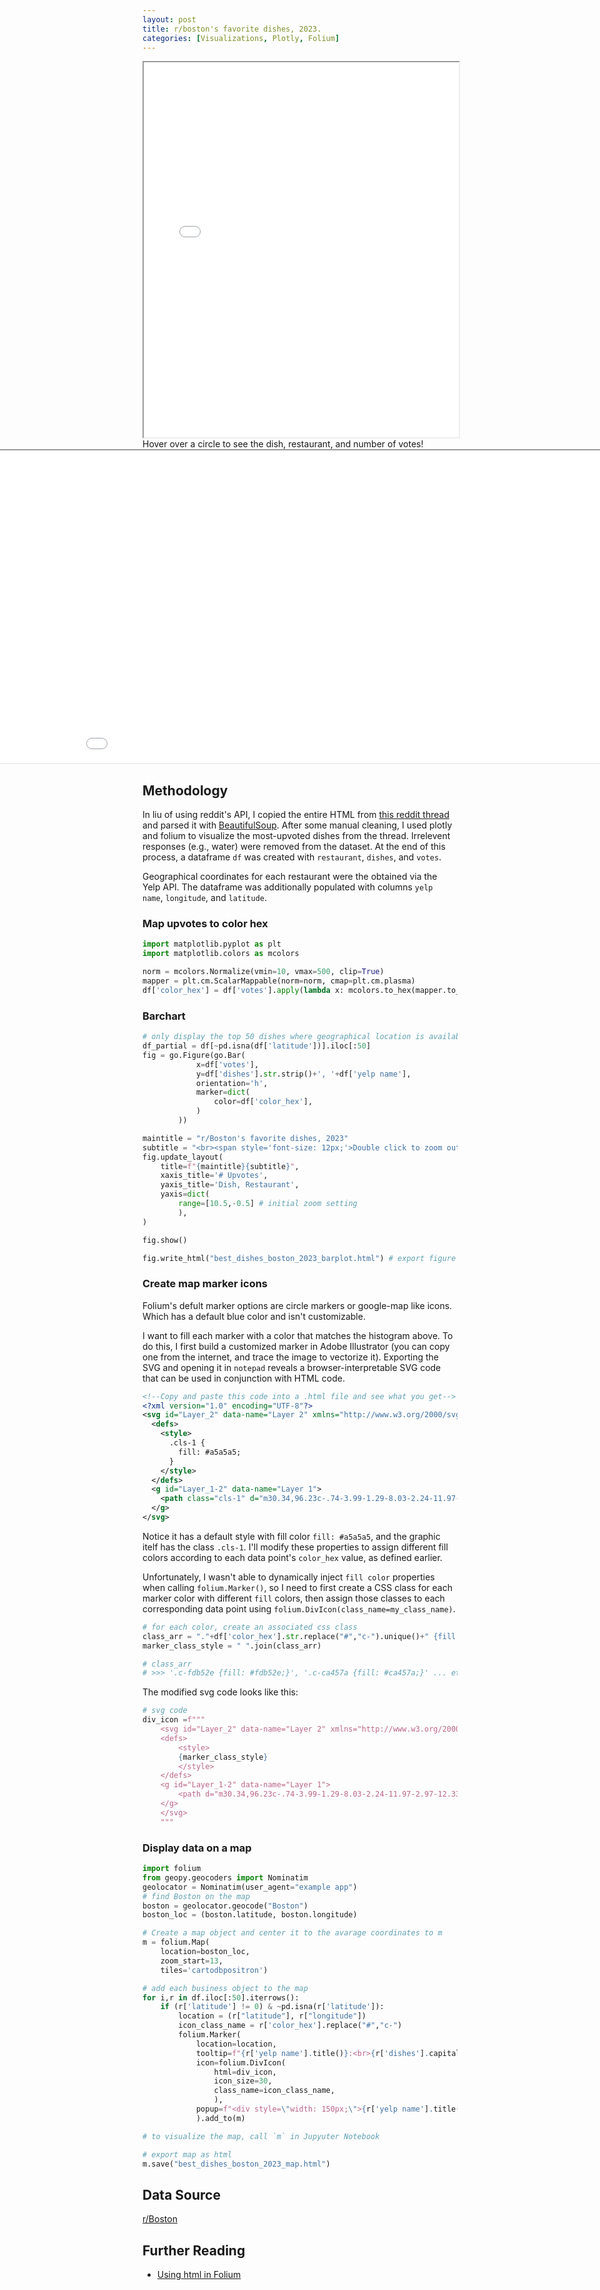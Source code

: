 ```yaml
---
layout: post
title: r/boston's favorite dishes, 2023.
categories: [Visualizations, Plotly, Folium]
---
```


<style>
.chart {
    position: relative;
    left: 50%;
    margin-left: -500px;
}
</style>

<div>
<iframe src="/assets/reddit_fav_dishes_Boston_2023_table.html" width="100%" height="600"></iframe>
</div>

<div>
Hover over a circle to see the dish, restaurant, and number of votes!
<iframe src="/assets/best_dishes_boston_2023.html" height="500" width="1000" class="chart"></iframe>
</div>

## Methodology
In liu of using reddit's API, I copied the entire HTML from [this reddit thread](https://www.reddit.com/r/boston/comments/14jvgf2/single_best_restaurant_menu_item_boston_2023/) and parsed it with [BeautifulSoup](https://github.com/wention/BeautifulSoup4).
After some manual cleaning, I used plotly and folium to visualize the most-upvoted dishes from the thread. Irrelevent responses (e.g., water) were removed from the dataset. At the end of this process, a dataframe `df` was created with `restaurant`, `dishes`, and `votes`.

Geographical coordinates for each restaurant were the obtained via the Yelp API. The dataframe was additionally populated with columns `yelp name`, `longitude`, and `latitude`.

### Map upvotes to color hex
```py
import matplotlib.pyplot as plt
import matplotlib.colors as mcolors

norm = mcolors.Normalize(vmin=10, vmax=500, clip=True)
mapper = plt.cm.ScalarMappable(norm=norm, cmap=plt.cm.plasma)
df['color_hex'] = df['votes'].apply(lambda x: mcolors.to_hex(mapper.to_rgba(x)))
```


### Barchart
```py
# only display the top 50 dishes where geographical location is available
df_partial = df[~pd.isna(df['latitude'])].iloc[:50] 
fig = go.Figure(go.Bar(
            x=df['votes'],
            y=df['dishes'].str.strip()+', '+df['yelp name'],
            orientation='h',
            marker=dict(
                color=df['color_hex'],
            )
        ))

maintitle = "r/Boston's favorite dishes, 2023"
subtitle = "<br><span style='font-size: 12px;'>Double click to zoom out</span>"
fig.update_layout(
    title=f"{maintitle}{subtitle}",
    xaxis_title='# Upvotes',
    yaxis_title='Dish, Restaurant',
    yaxis=dict(
        range=[10.5,-0.5] # initial zoom setting
        ),
)

fig.show()

fig.write_html("best_dishes_boston_2023_barplot.html") # export figure as html
```

### Create map marker icons
Folium's defult marker options are circle markers or google-map like icons. Which has a default blue color and isn't customizable.

I want to fill each marker with a color that matches the histogram above. To do this, I first build a customized marker in Adobe Illustrator (you can copy one from the internet, and trace the image to vectorize it). Exporting the SVG and opening it in `notepad` reveals a browser-interpretable SVG code that can be used in conjunction with HTML code.
```xml
<!--Copy and paste this code into a .html file and see what you get-->
<?xml version="1.0" encoding="UTF-8"?>
<svg id="Layer_2" data-name="Layer 2" xmlns="http://www.w3.org/2000/svg" viewBox="0 0 60.78 96.23">
  <defs>
    <style>
      .cls-1 {
        fill: #a5a5a5;
      }
    </style>
  </defs>
  <g id="Layer_1-2" data-name="Layer 1">
    <path class="cls-1" d="m30.34,96.23c-.74-3.99-1.29-8.03-2.24-11.97-2.97-12.33-8.72-22.98-18.29-31.6C-2.73,41.35-3.26,21.96,8.27,9.62c11.5-12.31,30.67-12.88,42.94-1.27,12.04,11.39,13.06,31.28,1.12,42.74-13.04,12.52-19.17,27.85-21.99,45.15Zm.13-88.07c-12.3-.05-22.26,9.76-22.35,22-.09,12.37,9.99,22.53,22.3,22.5,12.19-.03,22.16-10.03,22.17-22.25.02-12.22-9.92-22.21-22.12-22.26Z"/>
  </g>
</svg>
```

Notice it has a default style with fill color `fill: #a5a5a5`, and the graphic itelf has the class `.cls-1`. I'll modify these properties to assign different fill colors according to each data point's `color_hex` value, as defined earlier.

Unfortunately, I wasn't able to dynamically inject `fill color` properties when calling `folium.Marker()`, so I need to first create a CSS class for each marker color with different `fill` colors, then assign those classes to each corresponding data point using `folium.DivIcon(class_name=my_class_name)`.
```py
# for each color, create an associated css class
class_arr = "."+df['color_hex'].str.replace("#","c-").unique()+" {fill: " + df['color_hex'].unique() + ";}"
marker_class_style = " ".join(class_arr)

# class_arr
# >>> '.c-fdb52e {fill: #fdb52e;}', '.c-ca457a {fill: #ca457a;}' ... etc
```
The modified svg code looks like this:
```py
# svg code
div_icon =f"""
    <svg id="Layer_2" data-name="Layer 2" xmlns="http://www.w3.org/2000/svg" viewBox="0 0 100 100">
    <defs>
        <style>
        {marker_class_style}
        </style>
    </defs>
    <g id="Layer_1-2" data-name="Layer 1">
        <path d="m30.34,96.23c-.74-3.99-1.29-8.03-2.24-11.97-2.97-12.33-8.72-22.98-18.29-31.6C-2.73,41.35-3.26,21.96,8.27,9.62c11.5-12.31,30.67-12.88,42.94-1.27,12.04,11.39,13.06,31.28,1.12,42.74-13.04,12.52-19.17,27.85-21.99,45.15Zm.13-88.07c-12.3-.05-22.26,9.76-22.35,22-.09,12.37,9.99,22.53,22.3,22.5,12.19-.03,22.16-10.03,22.17-22.25.02-12.22-9.92-22.21-22.12-22.26Z"/>
    </g>
    </svg>
    """
```

### Display data on a map
```py
import folium
from geopy.geocoders import Nominatim
geolocator = Nominatim(user_agent="example app")
# find Boston on the map
boston = geolocator.geocode("Boston")
boston_loc = (boston.latitude, boston.longitude)

# Create a map object and center it to the avarage coordinates to m
m = folium.Map(
    location=boston_loc, 
    zoom_start=13,
    tiles='cartodbpositron')

# add each business object to the map
for i,r in df.iloc[:50].iterrows():
    if (r['latitude'] != 0) & ~pd.isna(r['latitude']):
        location = (r["latitude"], r["longitude"])
        icon_class_name = r['color_hex'].replace("#","c-")
        folium.Marker(
            location=location,
            tooltip=f"{r['yelp name'].title()}:<br>{r['dishes'].capitalize()},\n{r['votes']} votes",
            icon=folium.DivIcon(
                html=div_icon,
                icon_size=30,
                class_name=icon_class_name,
                ),
            popup=f"<div style=\"width: 150px;\">{r['yelp name'].title()}:<br>{r['dishes'].capitalize()}<br>{r['votes']} votes</div>"
            ).add_to(m)

# to visualize the map, call `m` in Jupyuter Notebook

# export map as html
m.save("best_dishes_boston_2023_map.html")

```

## Data Source
[r/Boston](https://www.reddit.com/r/boston/comments/14jvgf2/single_best_restaurant_menu_item_boston_2023/)

## Further Reading
* [Using html in Folium](https://towardsdatascience.com/use-html-in-folium-maps-a-comprehensive-guide-for-data-scientists-3af10baf9190)